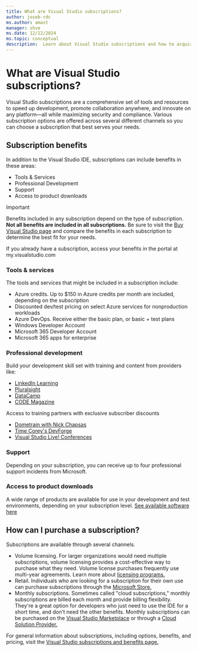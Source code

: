 ```yaml
---
title: What are Visual Studio subscriptions?
author: joseb-rdc
ms.author: amast
manager: shve
ms.date: 12/12/2024
ms.topic: conceptual
description:  Learn about Visual Studio subscriptions and how to acquire them
---
```


# What are Visual Studio subscriptions? 

Visual Studio subscriptions are a comprehensive set of tools and resources to speed up development, promote collaboration anywhere,
and innovate on any platform—all while maximizing security and compliance. Various subscription options are offered across several different channels so you can choose a subscription that best serves your needs.  

## Subscription benefits
In addition to the Visual Studio IDE, subscriptions can include benefits in these areas:
+ Tools & Services
+ Professional Development
+ Support
+ Access to product downloads

> [!IMPORTANT]
> Benefits included in any subscription depend on the type of subscription.  **Not all benefits are included in all subscriptions.**  Be sure to visit the [Buy Visual Studio page](https://visualstudio.microsoft.com/vs/pricing/?tab=individual) and compare the benefits in each subscription to determine the best fit for your needs.

If you already have a subscription, access your benefits in the portal at my.visualstudio.com  

### Tools & services
The tools and services that might be included in a subscription include:
+ Azure credits. Up to $150 in Azure credits per month are included, depending on the subscription
+ Discounted dev/test pricing on select Azure services for nonproduction workloads
+ Azure DevOps. Receive either the basic plan, or basic + test plans
+ Windows Developer Account
+ Microsoft 365 Developer Account
+ Microsoft 365 apps for enterprise

### Professional development 
Build your development skill set with training and content from providers like:
+ [LinkedIn Learning](https://www.linkedin.com/learning)
+ [Pluralsight](https://learn.microsoft.com/visualstudio/subscriptions/vs-pluralsight)
+ [DataCamp](https://www.datacamp.com/)
+ [CODE Magazine](https://www.codemag.com/Magazine)

Access to training partners with exclusive subscriber discounts

+ [Dometrain with Nick Chapsas](https://dometrain.com/courses/)
+ [Time Corey's DevForge](https://www.iamtimcorey.com/devpass-business)
+ [Visual Studio Live! Conferences](https://vslive.com/Home.aspx)

### Support
Depending on your subscription, you can receive up to four professional support incidents from Microsoft.

### Access to product downloads
A wide range of products are available for use in your development and test environments, depending on your subscription level. [See available software here](https://learn.microsoft.com/visualstudio/subscriptions/product-availability) 

## How can I purchase a subscription? 
Subscriptions are available through several channels.  
+ Volume licensing. For larger organizations would need multiple subscriptions, volume licensing provides a cost-effective way to purchase what they need. Volume license purchases frequently use multi-year agreements. Learn more about [licensing programs.](https://www.microsoft.com/Licensing/licensing-programs/licensing-programs?rtc=1)
+ Retail. Individuals who are looking for a subscription for their own use can purchase subscriptions through the [Microsoft Store.](https://www.microsoft.com/store) 
+ Monthly subscriptions. Sometimes called "cloud subscriptions," monthly subscriptions are billed each month and provide billing flexibility. They're a great option for developers who just need to use the IDE for a short time, and don’t need the other benefits. Monthly subscriptions can be purchased on the [Visual Studio Marketplace](https://marketplace.visualstudio.com/subscriptions) or through a [Cloud Solution Provider.](https://appsource.microsoft.com/en-us/marketplace/partner-dir)

For general information about subscriptions, including options, benefits, and pricing, visit the [Visual Studio subscriptions and benefits page.](https://visualstudio.microsoft.com/subscriptions/)
